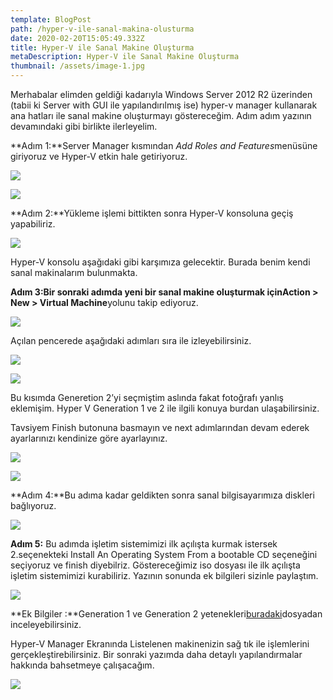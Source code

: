 ```yaml
---
template: BlogPost
path: /hyper-v-ile-sanal-makina-olusturma
date: 2020-02-20T15:05:49.332Z
title: Hyper-V ile Sanal Makine Oluşturma
metaDescription: Hyper-V ile Sanal Makine Oluşturma
thumbnail: /assets/image-1.jpg
---
```

Merhabalar elimden geldiği kadarıyla Windows Server 2012 R2 üzerinden (tabii ki Server with GUI ile yapılandırılmış ise) hyper-v manager kullanarak ana hatları ile sanal makine oluşturmayı göstereceğim. Adım adım yazının devamındaki gibi birlikte ilerleyelim.

**Adım 1:**Server Manager kısmından *Add Roles and Features*menüsüne giriyoruz ve Hyper-V etkin hale getiriyoruz.

![](/assets/hyper1.jpg)

![](/assets/hyper2.jpg)

**Adım 2:**Yükleme işlemi bittikten sonra Hyper-V konsoluna geçiş yapabiliriz.

![](/assets/hyper3.jpg)



Hyper-V konsolu aşağıdaki gibi karşımıza gelecektir. Burada benim kendi sanal makinalarım bulunmakta.

**Adım 3:**Bir sonraki adımda yeni bir sanal makine oluşturmak için**Action > New > Virtual Machine**yolunu takip ediyoruz.

![](/assets/hyper5.jpg)

Açılan pencerede aşağıdaki adımları sıra ile izleyebilirsiniz.

![](/assets/hs1.jpg)

![](/assets/hs2.jpg)

Bu kısımda Generetion 2’yi seçmiştim aslında fakat fotoğrafı yanlış eklemişim. Hyper V Generation 1 ve 2 ile ilgili konuya burdan ulaşabilirsiniz.

Tavsiyem Finish butonuna basmayın ve next adımlarından devam ederek ayarlarınızı kendinize göre ayarlayınız.

![](/assets/hs3.jpg)

![](/assets/hs4.jpg)

**Adım 4:**Bu adıma kadar geldikten sonra sanal bilgisayarımıza diskleri bağlıyoruz.

![](/assets/hs5.jpg)

**Adım 5:** Bu adımda işletim sistemimizi ilk açılışta kurmak istersek 2.seçenekteki Install An Operating System From a bootable CD seçeneğini seçiyoruz ve finish diyebilriz. Göstereceğimiz iso dosyası ile ilk açılışta işletim sistemimizi kurabiliriz. Yazının sonunda ek bilgileri sizinle paylaştım.

![](/assets/hs6.jpg)

**Ek Bilgiler :**Generation 1 ve Generation 2 yetenekleri[buradaki](https://www.ufukcam.com/wp-content/uploads/2018/12/gui1-2.pdf)dosyadan inceleyebilirsiniz.

Hyper-V Manager Ekranında Listelenen makinenizin sağ tık ile işlemlerini gerçekleştirebilirsiniz. Bir sonraki yazımda daha detaylı yapılandırmalar hakkında bahsetmeye çalışacağım.

![](/assets/hs7.jpg)
